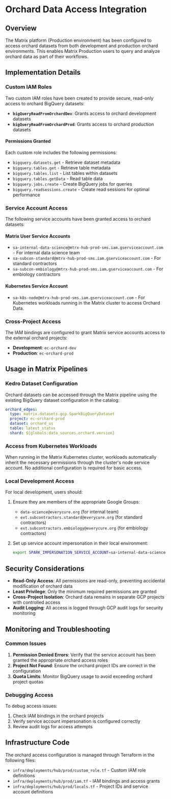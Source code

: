 # Orchard Data Access Integration

## Overview

The Matrix platform (Production environment) has been configured to access orchard datasets from both development and production orchard environments. This enables Matrix Production users to query and analyze orchard data as part of their workflows.

## Implementation Details

### Custom IAM Roles

Two custom IAM roles have been created to provide secure, read-only access to orchard BigQuery datasets:

- **`bigQueryReadFromOrchardDev`**: Grants access to orchard development datasets
- **`bigQueryReadFromOrchardProd`**: Grants access to orchard production datasets

#### Permissions Granted

Each custom role includes the following permissions:
- `bigquery.datasets.get` - Retrieve dataset metadata
- `bigquery.tables.get` - Retrieve table metadata
- `bigquery.tables.list` - List tables within datasets
- `bigquery.tables.getData` - Read table data
- `bigquery.jobs.create` - Create BigQuery jobs for queries
- `bigquery.readsessions.create` - Create read sessions for optimal performance

### Service Account Access

The following service accounts have been granted access to orchard datasets:

#### Matrix User Service Accounts
- `sa-internal-data-science@mtrx-hub-prod-sms.iam.gserviceaccount.com` - For internal data science team
- `sa-subcon-standard@mtrx-hub-prod-sms.iam.gserviceaccount.com` - For standard contractors
- `sa-subcon-embiology@mtrx-hub-prod-sms.iam.gserviceaccount.com` - For embiology contractors

#### Kubernetes Service Account
- `sa-k8s-node@mtrx-hub-prod-sms.iam.gserviceaccount.com` - For Kubernetes workloads running in the Matrix cluster to access Orchard Data.

### Cross-Project Access

The IAM bindings are configured to grant Matrix service accounts access to the external orchard projects:
- **Development**: `ec-orchard-dev`
- **Production**: `ec-orchard-prod`

## Usage in Matrix Pipelines

### Kedro Dataset Configuration

Orchard datasets can be accessed through the Matrix pipeline using the existing BigQuery dataset configuration in the catalog:

```yaml
orchard_edges:
  type: matrix.datasets.gcp.SparkBigQueryDataset
  project: ec-orchard-prod
  dataset: orchard_us
  table: latest_status
  shard: ${globals:data_sources.orchard.version}
```

### Access from Kubernetes Workloads

When running in the Matrix Kubernetes cluster, workloads automatically inherit the necessary permissions through the cluster's node service account. No additional configuration is required for basic access.

### Local Development Access

For local development, users should:

1. Ensure they are members of the appropriate Google Groups:
   - `data-science@everycure.org` (for internal team)
   - `ext.subcontractors.standard@everycure.org` (for standard contractors)
   - `ext.subcontractors.embiology@everycure.org` (for embiology contractors)

2. Set up service account impersonation in their local environment:
   ```bash
   export SPARK_IMPERSONATION_SERVICE_ACCOUNT=sa-internal-data-science@mtrx-hub-prod-sms.iam.gserviceaccount.com
   ```

## Security Considerations

- **Read-Only Access**: All permissions are read-only, preventing accidental modification of orchard data
- **Least Privilege**: Only the minimum required permissions are granted
- **Cross-Project Isolation**: Orchard data remains in separate GCP projects with controlled access
- **Audit Logging**: All access is logged through GCP audit logs for security monitoring

## Monitoring and Troubleshooting

### Common Issues

1. **Permission Denied Errors**: Verify that the service account has been granted the appropriate orchard access roles
2. **Project Not Found**: Ensure the orchard project IDs are correct in the configuration
3. **Quota Limits**: Monitor BigQuery usage to avoid exceeding orchard project quotas

### Debugging Access

To debug access issues:

1. Check IAM bindings in the orchard projects
2. Verify service account impersonation is configured correctly
3. Review audit logs for access attempts

## Infrastructure Code

The orchard access configuration is managed through Terraform in the following files:
- `infra/deployments/hub/prod/custom_role.tf` - Custom IAM role definitions
- `infra/deployments/hub/prod/iam.tf` - IAM bindings and access grants
- `infra/deployments/hub/prod/locals.tf` - Project IDs and service account definitions
